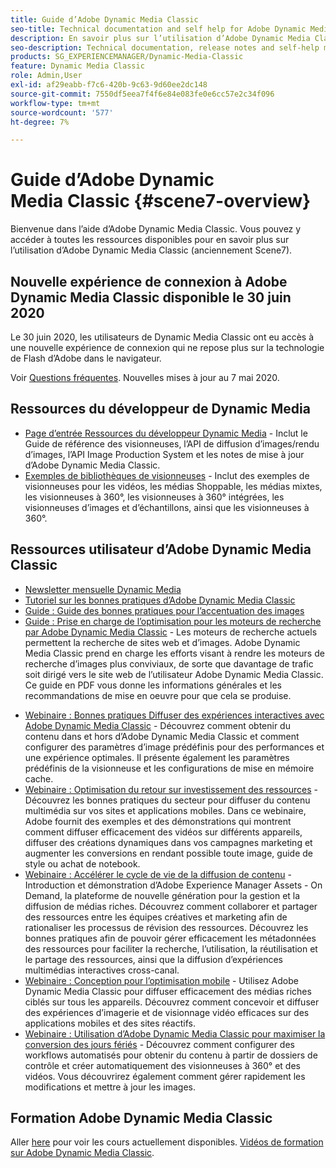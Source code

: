 ```yaml
---
title: Guide d’Adobe Dynamic Media Classic
seo-title: Technical documentation and self help for Adobe Dynamic Media Classic
description: En savoir plus sur l’utilisation d’Adobe Dynamic Media Classic pour la gestion de vos vidéos, vidéos et vidéos, avec les documents AEM Cloud Services.
seo-description: Technical documentation, release notes and self-help materials for Adobe Dynamic Media Classic, formerly Scene 7
products: SG_EXPERIENCEMANAGER/Dynamic-Media-Classic
feature: Dynamic Media Classic
role: Admin,User
exl-id: af29eabb-f7c6-420b-9c63-9d60ee2dc148
source-git-commit: 7550df5eea7f4f6e84e083fe0e6cc57e2c34f096
workflow-type: tm+mt
source-wordcount: '577'
ht-degree: 7%

---
```


# Guide d’Adobe Dynamic Media Classic {#scene7-overview}

Bienvenue dans l’aide d’Adobe Dynamic Media Classic. Vous pouvez y accéder à toutes les ressources disponibles pour en savoir plus sur l’utilisation d’Adobe Dynamic Media Classic (anciennement Scene7).

## Nouvelle expérience de connexion à Adobe Dynamic Media Classic disponible le 30 juin 2020

Le 30 juin 2020, les utilisateurs de Dynamic Media Classic ont eu accès à une nouvelle expérience de connexion qui ne repose plus sur la technologie de Flash d’Adobe dans le navigateur.

Voir [Questions fréquentes](new-ui-2020.md). Nouvelles mises à jour au 7 mai 2020.

## Ressources du développeur de Dynamic Media

* [Page d’entrée Ressources du développeur Dynamic Media](https://experienceleague.adobe.com/docs/dynamic-media-developer-resources.html) - Inclut le Guide de référence des visionneuses, l’API de diffusion d’images/rendu d’images, l’API Image Production System et les notes de mise à jour d’Adobe Dynamic Media Classic.
* [Exemples de bibliothèques de visionneuses](https://landing.adobe.com/en/na/dynamic-media/ctir-2755/live-demos.html) - Inclut des exemples de visionneuses pour les vidéos, les médias Shoppable, les médias mixtes, les visionneuses à 360°, les visionneuses à 360° intégrées, les visionneuses d’images et d’échantillons, ainsi que les visionneuses à 360°.

## Ressources utilisateur d’Adobe Dynamic Media Classic

* [Newsletter mensuelle Dynamic Media](dynamic-media-newsletter.md)
* [Tutoriel sur les bonnes pratiques d’Adobe Dynamic Media Classic](https://experienceleague.adobe.com/docs/experience-manager-learn/dynamic-media-classic-tutorial/overview.html)
* [Guide : Guide des bonnes pratiques pour l’accentuation des images](/help/assets/s7_sharpening_images.pdf)
* [Guide : Prise en charge de l’optimisation pour les moteurs de recherche par Adobe Dynamic Media Classic](/help/assets/s7_seo.pdf) - Les moteurs de recherche actuels permettent la recherche de sites web et d’images. Adobe Dynamic Media Classic prend en charge les efforts visant à rendre les moteurs de recherche d’images plus conviviaux, de sorte que davantage de trafic soit dirigé vers le site web de l’utilisateur Adobe Dynamic Media Classic. Ce guide en PDF vous donne les informations générales et les recommandations de mise en oeuvre pour que cela se produise.
<!-- * [Webinar: Best Practices for Responsive Design](http://offers.adobe.com/en/na/marketing/landings/_40458_responsive_design_live_on_demand_webinar.html) - Learn practical tips on how to improve your mobile strategy. See real-world examples of responsive design in action. Create one master asset that works across multiple devices and increase mobile performance by dynamically changing the resolution of images or the orientation of images for portrait or landscape displays. Learn how to also dynamically crop, scale, or resize images. -->
* [Webinaire : Bonnes pratiques Diffuser des expériences interactives avec Adobe Dynamic Media Classic](https://seminars.adobeconnect.com/p7wb8ej3u6d/) - Découvrez comment obtenir du contenu dans et hors d’Adobe Dynamic Media Classic et comment configurer des paramètres d’image prédéfinis pour des performances et une expérience optimales. Il présente également les paramètres prédéfinis de la visionneuse et les configurations de mise en mémoire cache.
* [Webinaire : Optimisation du retour sur investissement des ressources](https://adobecustomersuccess.adobeconnect.com/p5ar3hfrrec/?launcher=false&amp;fcsContent=true&amp;pbMode=normal&amp;proto=true) - Découvrez les bonnes pratiques du secteur pour diffuser du contenu multimédia sur vos sites et applications mobiles. Dans ce webinaire, Adobe fournit des exemples et des démonstrations qui montrent comment diffuser efficacement des vidéos sur différents appareils, diffuser des créations dynamiques dans vos campagnes marketing et augmenter les conversions en rendant possible toute image, guide de style ou achat de notebook.
* [Webinaire : Accélérer le cycle de vie de la diffusion de contenu](https://adobecustomersuccess.adobeconnect.com/p88ducm9pqv/) - Introduction et démonstration d’Adobe Experience Manager Assets - On Demand, la plateforme de nouvelle génération pour la gestion et la diffusion de médias riches. Découvrez comment collaborer et partager des ressources entre les équipes créatives et marketing afin de rationaliser les processus de révision des ressources. Découvrez les bonnes pratiques afin de pouvoir gérer efficacement les métadonnées des ressources pour faciliter la recherche, l’utilisation, la réutilisation et le partage des ressources, ainsi que la diffusion d’expériences multimédias interactives cross-canal.
* [Webinaire : Conception pour l’optimisation mobile](https://adobecustomersuccess.adobeconnect.com/p6oqd3wydif/?launcher=false&amp;fcsContent=true&amp;pbMode=normal&amp;proto=true) - Utilisez Adobe Dynamic Media Classic pour diffuser efficacement des médias riches ciblés sur tous les appareils. Découvrez comment concevoir et diffuser des expériences d’imagerie et de visionnage vidéo efficaces sur des applications mobiles et des sites réactifs.
* [Webinaire : Utilisation d’Adobe Dynamic Media Classic pour maximiser la conversion des jours fériés](https://adobecustomersuccess.adobeconnect.com/p32n1yr85c9/?proto=true) - Découvrez comment configurer des workflows automatisés pour obtenir du contenu à partir de dossiers de contrôle et créer automatiquement des visionneuses à 360° et des vidéos. Vous découvrirez également comment gérer rapidement les modifications et mettre à jour les images.

## Formation Adobe Dynamic Media Classic

Aller [here](https://learning.adobe.com/catalog.html#product=adobe-scene7) pour voir les cours actuellement disponibles.
[Vidéos de formation sur Adobe Dynamic Media Classic](/help/training-videos.md).
